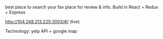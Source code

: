 best place to search your fav place for review & info. Build in React + Redux +  Express

http://104.248.213.225:3003/#/      (live)


Technology: yelp API + google map
